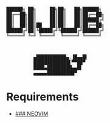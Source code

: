     ██████╗ ██╗     ██╗██╗   ██╗██████╗ 
    ██╔══██╗██║     ██║██║   ██║██╔══██╗
    ██║  ██║██║     ██║██║   ██║██████╔╝
    ██║  ██║██║██   ██║██║   ██║██╔══██╗
    ██████╔╝██║╚█████╔╝╚██████╔╝██████╔╝
    ╚═════╝ ╚═╝ ╚════╝  ╚═════╝ ╚═════╝



              ▄███████████▄.▐█▄▄█▌
              █████████████▌▀▀██▀
              ████▄█████████▄▄█▌
              ▄▄▄▄▄██████████▀

# Requirements
- [### NEOVIM](https://github.com/neovim/neovim/blob/master/INSTALL.md)
